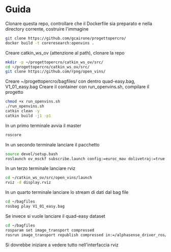 # Guida
Clonare questa repo, controllare che il Dockerfile sia preparato e nella directory corrente, costruire l'immagine
```bash
git clone https://github.com/gcairone/progettopercro/
docker build -t coreresearch:openvins .
```
Creare catkin_ws_ov (attenzione al path), clonare la repo
```bash
mkdir -p ~/progettopercro/catkin_ws_ov/src/
cd ~/progettopercro/catkin_ws_ov/src/
git clone https://github.com/rpng/open_vins/
```
Creare ~/progettopercro/bagfiles/ con dentro quad-easy.bag, V1_01_easy.bag
Creare il container con run_openvins.sh, compilare il progetto
```bash
chmod +x run_openvins.sh
./run_openvins.sh
catkin clean -y
catkin build -j1 -p1
```
In un primo terminale avvia il master
```bash
roscore
```

In un secondo terminale lanciare il pacchetto
```bash
source devel/setup.bash 
roslaunch ov_msckf subscribe.launch config:=euroc_mav dolivetraj:=true

```

In un terzo terminale lanciare rviz
```bash
cd ~/catkin_ws_ov/src/open_vins/launch
rviz -d display.rviz
```

In un quarto terminale lanciare lo stream di dati dal bag file
```bash
cd ~/bagfiles
rosbag play V1_01_easy.bag
```
Se invece si vuole lanciare il quad-easy dataset
```bash
cd ~/bagfiles
rosparam set image_transport compressed
rosrun image_transport republish compressed in:=/alphasense_driver_ros/cam0 raw out:=/cam0/image_raw & rosrun image_transport republish compressed in:=/alphasense_driver_ros/cam1 raw out:=/cam1/image_raw & rosbag play quad-easy.bag /alphasense_driver_ros/imu:=/imu0
```

Si dovrebbe iniziare a vedere tutto nell'interfaccia rviz
